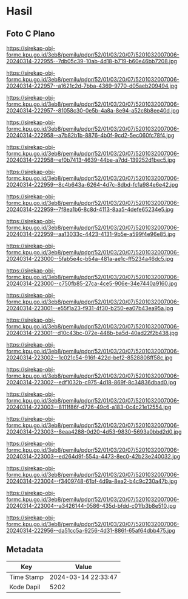 # Hasil

## Foto C Plano

https://sirekap-obj-formc.kpu.go.id/3eb8/pemilu/pdpr/52/01/03/20/07/5201032007006-20240314-222955--7db05c39-10ab-4d18-b719-b60e46bb7208.jpg

https://sirekap-obj-formc.kpu.go.id/3eb8/pemilu/pdpr/52/01/03/20/07/5201032007006-20240314-222957--a1621c2d-7bba-4369-9770-d05aeb209494.jpg

https://sirekap-obj-formc.kpu.go.id/3eb8/pemilu/pdpr/52/01/03/20/07/5201032007006-20240314-222957--81058c30-0e5b-4a8a-8e94-a52c8b8ee40d.jpg

https://sirekap-obj-formc.kpu.go.id/3eb8/pemilu/pdpr/52/01/03/20/07/5201032007006-20240314-222958--a7b82b1b-8876-4b0f-9cd2-5ec060fc78f4.jpg

https://sirekap-obj-formc.kpu.go.id/3eb8/pemilu/pdpr/52/01/03/20/07/5201032007006-20240314-222958--ef0b7413-4639-44be-a7dd-139252d1bec5.jpg

https://sirekap-obj-formc.kpu.go.id/3eb8/pemilu/pdpr/52/01/03/20/07/5201032007006-20240314-222959--8c4b643a-6264-4d7c-8dbd-fc1a984e6e42.jpg

https://sirekap-obj-formc.kpu.go.id/3eb8/pemilu/pdpr/52/01/03/20/07/5201032007006-20240314-222959--7f8ea1b6-8c8d-4113-8aa5-4defe65234e5.jpg

https://sirekap-obj-formc.kpu.go.id/3eb8/pemilu/pdpr/52/01/03/20/07/5201032007006-20240314-222959--aa13033c-4423-4131-9b5e-a599f4e96e85.jpg

https://sirekap-obj-formc.kpu.go.id/3eb8/pemilu/pdpr/52/01/03/20/07/5201032007006-20240314-223000--5fab5e4c-b54a-481a-ae1c-ff5234a46dc5.jpg

https://sirekap-obj-formc.kpu.go.id/3eb8/pemilu/pdpr/52/01/03/20/07/5201032007006-20240314-223000--c750fb85-27ca-4ce5-906e-34e7440a9160.jpg

https://sirekap-obj-formc.kpu.go.id/3eb8/pemilu/pdpr/52/01/03/20/07/5201032007006-20240314-223001--e55f1a23-f931-4f30-b250-ea07b43ea95a.jpg

https://sirekap-obj-formc.kpu.go.id/3eb8/pemilu/pdpr/52/01/03/20/07/5201032007006-20240314-223001--d10c43bc-072e-448b-ba5d-40ad22f2b438.jpg

https://sirekap-obj-formc.kpu.go.id/3eb8/pemilu/pdpr/52/01/03/20/07/5201032007006-20240314-223002--1c021c54-916f-422d-bef2-8528808ff58c.jpg

https://sirekap-obj-formc.kpu.go.id/3eb8/pemilu/pdpr/52/01/03/20/07/5201032007006-20240314-223002--edf1032b-c975-4d18-869f-8c34836dbad0.jpg

https://sirekap-obj-formc.kpu.go.id/3eb8/pemilu/pdpr/52/01/03/20/07/5201032007006-20240314-223003--8111f86f-d726-49c6-a183-0c4c21e12554.jpg

https://sirekap-obj-formc.kpu.go.id/3eb8/pemilu/pdpr/52/01/03/20/07/5201032007006-20240314-223003--8eaa4288-0d20-4d53-9830-5693a0bbd2d0.jpg

https://sirekap-obj-formc.kpu.go.id/3eb8/pemilu/pdpr/52/01/03/20/07/5201032007006-20240314-223003--ed264d9f-554a-4473-8ec0-42b23e240032.jpg

https://sirekap-obj-formc.kpu.go.id/3eb8/pemilu/pdpr/52/01/03/20/07/5201032007006-20240314-223004--f3409748-61bf-4d9a-8ea2-b4c9c230a47b.jpg

https://sirekap-obj-formc.kpu.go.id/3eb8/pemilu/pdpr/52/01/03/20/07/5201032007006-20240314-223004--a3426144-0586-435d-bfdd-c01fb3b8e510.jpg

https://sirekap-obj-formc.kpu.go.id/3eb8/pemilu/pdpr/52/01/03/20/07/5201032007006-20240314-222956--da51cc5a-9256-4d31-886f-65af64dbb475.jpg


## Metadata

| Key        | Value               |
| ---------- | ------------------- |
| Time Stamp | 2024-03-14 22:33:47 |
| Kode Dapil | 5202                |



